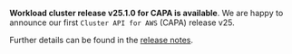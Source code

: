 **Workload cluster release v25.1.0 for CAPA is available**. We are happy to announce our first `Cluster API for AWS` (CAPA) release v25.

Further details can be found in the [release notes](https://docs.giantswarm.io/changes/workload-cluster-releases-aws/releases/capa-v25.1.0/).
